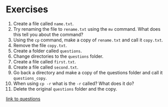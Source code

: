 # Exercises

1. Create a file called `name.txt`.
2. Try renaming the file to `rename.txt` using the `mv` command. What does this tell you about the command?
3. Using the `cp` command, make a copy of `rename.txt` and call it `copy.txt`.
4. Remove the file `copy.txt`.
5. Create a folder called `questions`.
6. Change directories to the `questions` folder.
7. Create a file called `first.txt`.
8. Create a file called `second.txt`.
9. Go back a directory and make a copy of the questions folder and call it `questions_copy`.
10. When using `cp -r` what is the `-r` called? What does it do?
11. Delete the original `questions` folder and the copy.

[link to questions](https://inf-paces-school.netlify.app/courses/terminal/terminal-files.html)
